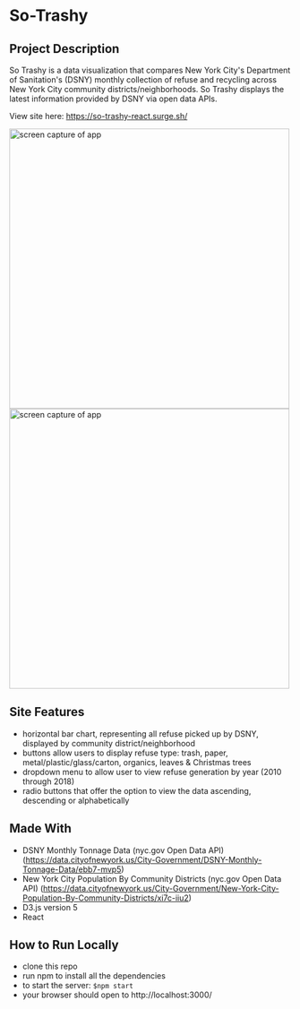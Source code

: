 # So-Trashy

## Project Description
So Trashy is a data visualization that compares New York City's Department of Sanitation's (DSNY) monthly collection of refuse and recycling across New York City community districts/neighborhoods. So Trashy displays the latest information provided by DSNY via open data APIs.

View site here: https://so-trashy-react.surge.sh/

<img src="https://i.imgur.com/Zf8LOkR.png" width="500" alt="screen capture of app">
<img src="https://i.imgur.com/Ak3bbne.png" width="500" alt="screen capture of app">

## Site Features
-  horizontal bar chart, representing all refuse picked up by DSNY, displayed by community district/neighborhood
-  buttons allow users to display refuse type: trash, paper, metal/plastic/glass/carton, organics, leaves & Christmas trees
-  dropdown menu to allow user to view refuse generation by year (2010 through 2018)
-  radio buttons that offer the option to view the data ascending, descending or alphabetically

## Made With
- DSNY Monthly Tonnage Data (nyc.gov Open Data API) (https://data.cityofnewyork.us/City-Government/DSNY-Monthly-Tonnage-Data/ebb7-mvp5)
- New York City Population By Community Districts (nyc.gov Open Data API) (https://data.cityofnewyork.us/City-Government/New-York-City-Population-By-Community-Districts/xi7c-iiu2)
- D3.js version 5
- React

## How to Run Locally
- clone this repo
- run npm to install all the dependencies
- to start the server:
`$npm start`
- your browser should open to http://localhost:3000/
